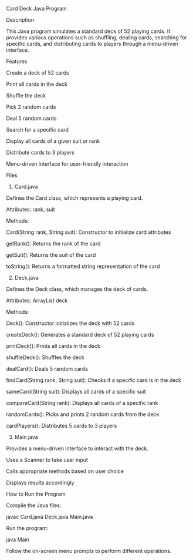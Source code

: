 Card Deck Java Program

Description

This Java program simulates a standard deck of 52 playing cards. It provides various operations such as shuffling, dealing cards, searching for specific cards, and distributing cards to players through a menu-driven interface.

Features

Create a deck of 52 cards

Print all cards in the deck

Shuffle the deck

Pick 2 random cards

Deal 5 random cards

Search for a specific card

Display all cards of a given suit or rank

Distribute cards to 3 players

Menu-driven interface for user-friendly interaction

Files

1. Card.java

Defines the Card class, which represents a playing card.

Attributes: rank, suit

Methods:

Card(String rank, String suit): Constructor to initialize card attributes

getRank(): Returns the rank of the card

getSuit(): Returns the suit of the card

toString(): Returns a formatted string representation of the card

2. Deck.java

Defines the Deck class, which manages the deck of cards.

Attributes: ArrayList<Card> deck

Methods:

Deck(): Constructor initializes the deck with 52 cards

createDeck(): Generates a standard deck of 52 playing cards

printDeck(): Prints all cards in the deck

shuffleDeck(): Shuffles the deck

dealCard(): Deals 5 random cards

findCard(String rank, String suit): Checks if a specific card is in the deck

sameCard(String suit): Displays all cards of a specific suit

compareCard(String rank): Displays all cards of a specific rank

randomCards(): Picks and prints 2 random cards from the deck

cardPlayers(): Distributes 5 cards to 3 players

3. Main.java

Provides a menu-driven interface to interact with the deck.

Uses a Scanner to take user input

Calls appropriate methods based on user choice

Displays results accordingly

How to Run the Program

Compile the Java files:

javac Card.java Deck.java Main.java

Run the program:

java Main

Follow the on-screen menu prompts to perform different operations.

